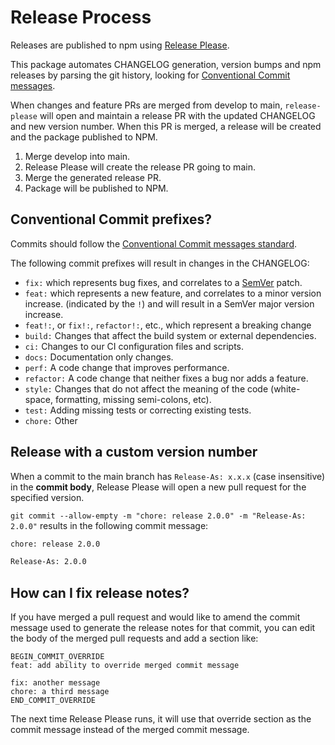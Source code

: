 # Release Process

Releases are published to npm using [Release Please](https://github.com/googleapis/release-please).

This package automates CHANGELOG generation, version bumps and npm releases by parsing the
git history, looking for [Conventional Commit messages](https://www.conventionalcommits.org/).

When changes and feature PRs are merged from develop to main, `release-please` will open and maintain a release PR with the updated CHANGELOG and new version number. When this PR is merged, a release will be created and the package published to NPM.

1. Merge develop into main.
2. Release Please will create the release PR going to main.
3. Merge the generated release PR.
4. Package will be published to NPM.

## Conventional Commit prefixes?

Commits should follow the [Conventional Commit messages standard](https://www.conventionalcommits.org/).

The following commit prefixes will result in changes in the CHANGELOG:

- `fix:` which represents bug fixes, and correlates to a [SemVer](https://semver.org/)
  patch.
- `feat:` which represents a new feature, and correlates to a minor version increase.
  (indicated by the `!`) and will result in a SemVer major version increase.
- `feat!:`, or `fix!:`, `refactor!:`, etc., which represent a breaking change
- `build:` Changes that affect the build system or external dependencies.
- `ci:` Changes to our CI configuration files and scripts.
- `docs:` Documentation only changes.
- `perf:` A code change that improves performance.
- `refactor:` A code change that neither fixes a bug nor adds a feature.
- `style:` Changes that do not affect the meaning of the code (white-space, formatting, missing semi-colons, etc).
- `test:` Adding missing tests or correcting existing tests.
- `chore:` Other

## Release with a custom version number

When a commit to the main branch has `Release-As: x.x.x` (case insensitive) in the **commit body**, Release Please will open a new pull request for the specified version.

`git commit --allow-empty -m "chore: release 2.0.0" -m "Release-As: 2.0.0"` results in the following commit message:

```txt
chore: release 2.0.0

Release-As: 2.0.0
```

## How can I fix release notes?

If you have merged a pull request and would like to amend the commit message
used to generate the release notes for that commit, you can edit the body of
the merged pull requests and add a section like:

```
BEGIN_COMMIT_OVERRIDE
feat: add ability to override merged commit message

fix: another message
chore: a third message
END_COMMIT_OVERRIDE
```

The next time Release Please runs, it will use that override section as the
commit message instead of the merged commit message.
